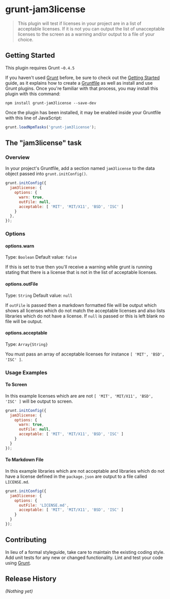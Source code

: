 # grunt-jam3license

> This plugin will test if licenses in your project are in a list of acceptable licenses. If it is not you can output the list of 
unacceptable licenses to the screen as a warning and/or output to a file of your choice.

## Getting Started
This plugin requires Grunt `~0.4.5`

If you haven't used [Grunt](http://gruntjs.com/) before, be sure to check out the [Getting Started](http://gruntjs.com/getting-started) guide, as it explains how to create a [Gruntfile](http://gruntjs.com/sample-gruntfile) as well as install and use Grunt plugins. Once you're familiar with that process, you may install this plugin with this command:

```shell
npm install grunt-jam3license --save-dev
```

Once the plugin has been installed, it may be enabled inside your Gruntfile with this line of JavaScript:

```js
grunt.loadNpmTasks('grunt-jam3license');
```

## The "jam3license" task

### Overview
In your project's Gruntfile, add a section named `jam3license` to the data object passed into `grunt.initConfig()`.

```js
grunt.initConfig({
  jam3license: {
    options: {
      warn: true,
      outFile: null,
      acceptable: [ 'MIT', 'MIT/X11', 'BSD', 'ISC' ] 
    }
  },
});
```

### Options

#### options.warn
Type: `Boolean`
Default value: `false`

If this is set to true then you'll receive a warning while grunt is running stating that there is a license that is not in the list of acceptable
licenses.

#### options.outFile
Type: `String`
Default value: `null`

If `outFile` is passed then a markdown formatted file will be output which shows all licenses which do not match the acceptable licenses and also lists libraries which do not have a license. If `null` is passed or this is left blank no file will be output.

#### options.acceptable
Type: `Array{String}`

You must pass an array of acceptable licenses for instance `[ 'MIT', 'BSD', 'ISC' ]`.

### Usage Examples

#### To Screen
In this example licenses which are are not `[ 'MIT', 'MIT/X11', 'BSD', 'ISC' ]` will be output to screen.

```js
grunt.initConfig({
  jam3license: {
    options: {
      warn: true,
      outFile: null,
      acceptable: [ 'MIT', 'MIT/X11', 'BSD', 'ISC' ] 
    }
  }
});
```

#### To Markdown File
In this example libraries which are not acceptable and libraries which do not have a license defined in the `package.json`
are output to a file called `LICENSE.md`.

```js
grunt.initConfig({
  jam3license: {
    options: {
      outFile: 'LICENSE.md',
      acceptable: [ 'MIT', 'MIT/X11', 'BSD', 'ISC' ] 
    }
  }
});
```


## Contributing
In lieu of a formal styleguide, take care to maintain the existing coding style. Add unit tests for any new or changed functionality. Lint and test your code using [Grunt](http://gruntjs.com/).

## Release History
_(Nothing yet)_

